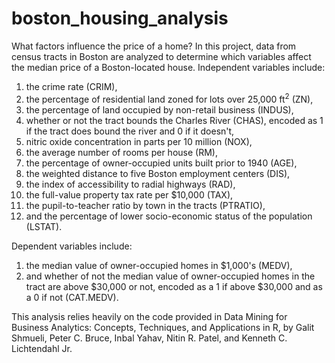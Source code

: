# boston_housing_analysis
What factors influence the price of a home? In this project, data from census tracts in Boston are analyzed to determine which variables affect the median price of a Boston-located house. Independent variables include:
  1. the crime rate (CRIM), 
  2. the percentage of residential land zoned for lots over 25,000 ft<sup>2</sup> (ZN), 
  3. the percentage of land occupied by non-retail business (INDUS), 
  4. whether or not the tract bounds the Charles River (CHAS), encoded as 1 if the tract does bound the river and 0 if it doesn't, 
  5. nitric oxide concentration in parts per 10 million (NOX), 
  6. the average number of rooms per house (RM), 
  7. the percentage of owner-occupied units built prior to 1940 (AGE), 
  8. the weighted distance to five Boston employment centers (DIS), 
  9. the index of accessibility to radial highways (RAD),
  10. the full-value property tax rate per $10,000 (TAX),
  11. the pupil-to-teacher ratio by town in the tracts (PTRATIO),
  12. and the percentage of lower socio-economic status of the population (LSTAT).

Dependent variables include:
  1. the median value of owner-occupied homes in $1,000's (MEDV),
  2. and whether of not the median value of owner-occupied homes in the tract are above $30,000 or not, encoded as a 1 if above $30,000 
  and as a 0 if not (CAT.MEDV).
  
This analysis relies heavily on the code provided in Data Mining for Business Analytics: Concepts, Techniques, and Applications in R,
by Galit Shmueli, Peter C. Bruce, Inbal Yahav, Nitin R. Patel, and Kenneth C. Lichtendahl Jr.

